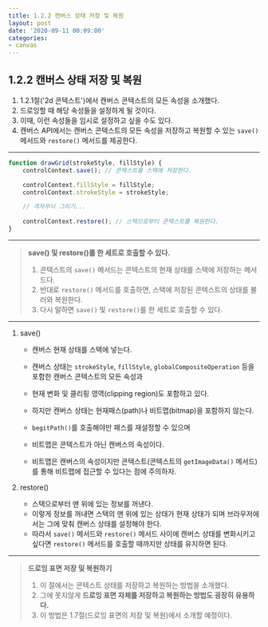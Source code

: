 ```yaml
---
title: 1.2.2 캔버스 상태 저장 및 복원
layout: post
date: '2020-09-11 00:09:00'
categories:
- canvas
---
```


## 1.2.2 캔버스 상태 저장 및 복원

1. 1.2.1절('2d 콘텍스트')에서 캔버스 콘텍스트의 모든 속성을 소개했다.
2. 드로잉할 때 해당 속성들을 설정하게 될 것이다.
3. 이때, 이런 속성들을 임시로 설정하고 싶을 수도 있다.
4. 캔버스 API에서는 캔버스 콘텍스트의 모든 속성을 저장하고 복원할 수 있는 `save()` 메서드와 `restore()` 메서드를 제공한다.

---

```javascript
function drawGrid(strokeStyle, fillStyle) {
    controlContext.save(); // 콘텍스트를 스택에 저장한다.

    controlContext.fillStyle = fillStyle;
    controlContext.strokeStyle = strokeStyle;

    // 격자무늬 그리기...
    
    controlContext.restore(); // 스텍으로부터 콘텍스트를 복원한다.
}
```

---

>**save() 및 restore()를 한 세트로 호출할 수 있다.**  
>1. 콘텍스트의 `save()` 메서드는 콘텍스트의 현재 상태를 스택에 저장하는 메서드다.
>2. 반대로 `restore()` 메서드를 호출하면, 스택에 저장된 콘텍스트의 상태를 불러와 복원한다.
>3. 다시 말하면 `save()` 및 `restore()`를 한 세트로 호출할 수 있다.

---

1. save()  
   
   * 캔버스 현재 상태를 스택에 넣는다. 
   * 캔버스 상태는 `strokeStyle`, `fillStyle`, `globalCompositeOperation` 등을 포함한 캔버스 콘텍스트의 모든 속성과
   * 현재 변화 및 클리핑 영역(clipping region)도 포함하고 있다.
   
   * 하지만 캔버스 상태는 현재패스(path)나 비트맵(bitmap)을 포함하지 않는다.
   * `begitPath()`를 호출해야만 패스를 재설정할 수 있으며 
   * 비트맵은 콘텍스트가 아닌 캔버스의 속성이다.
   
   * 비트맵은 캔버스의 속성이지만 콘텍스트(콘텍스트의 `getImageData()` 메서드)를 통해 비트맵에 접근할 수 있다는 점에 주의하자.
   
2. restore()
   
   * 스택으로부터 맨 위에 있는 정보를 꺼낸다.
   * 이렇게 정보를 꺼내면 스택의 맨 위에 있는 상태가 현재 상태가 되며 브라우저에서는 그에 맞춰 캔버스 상태를 설정해야 한다.
   * 따라서 `save()` 메서드와 `restore()` 메서드 사이에 캔버스 상태를 변화시키고 싶다면 `restore()` 메서드를 호출할 때까지만 상태를 유지하면 된다.
   
---

>**드로잉 표면 저장 및 복원하기**  
>1. 이 절에서는 콘텍스트 상태를 저장하고 복원하는 방법을 소개했다. 
>2. 그에 못지않게 **드로잉 표면 자체를 저장하고 복원하는 방법도 굉장히 유용하다.**
>3. 이 방법은 1.7절(드로잉 표면의 저장 및 복원)에서 소개할 예정이다.